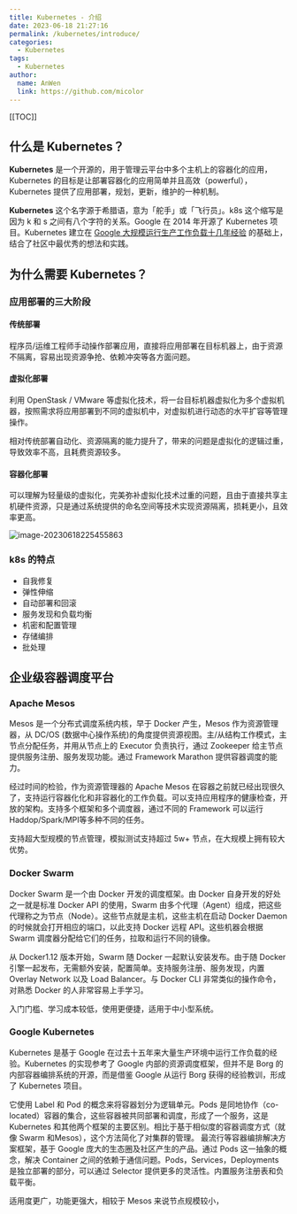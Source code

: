 ```yaml
---
title: Kubernetes - 介绍
date: 2023-06-18 21:27:16
permalink: /kubernetes/introduce/
categories: 
  - Kubernetes
tags: 
  - Kubernetes
author: 
  name: AnWen
  link: https://github.com/micolor
---
```


[[TOC]]

## 什么是 Kubernetes？

**Kubernetes** 是一个开源的，用于管理云平台中多个主机上的容器化的应用，Kubernetes 的目标是让部署容器化的应用简单并且高效（powerful），Kubernetes 提供了应用部署，规划，更新，维护的一种机制。

**Kubernetes** 这个名字源于希腊语，意为「舵手」或「飞行员」。k8s 这个缩写是因为 k 和 s 之间有八个字符的关系。Google 在 2014 年开源了 Kubernetes 项目。Kubernetes 建立在 [Google 大规模运行生产工作负载十几年经验](https://research.google/pubs/pub43438) 的基础上，结合了社区中最优秀的想法和实践。

## 为什么需要 Kubernetes？

### 应用部署的三大阶段

#### 传统部署

程序员/运维工程师手动操作部署应用，直接将应用部署在目标机器上，由于资源不隔离，容易出现资源争抢、依赖冲突等各方面问题。

#### 虚拟化部署

利用 OpenStask / VMware 等虚拟化技术，将一台目标机器虚拟化为多个虚拟机器，按照需求将应用部署到不同的虚拟机中，对虚拟机进行动态的水平扩容等管理操作。

相对传统部署自动化、资源隔离的能力提升了，带来的问题是虚拟化的逻辑过重，导致效率不高，且耗费资源较多。

#### 容器化部署

可以理解为轻量级的虚拟化，完美弥补虚拟化技术过重的问题，且由于直接共享主机硬件资源，只是通过系统提供的命名空间等技术实现资源隔离，损耗更小，且效率更高。

![image-20230618225455863](https://cdn.jsdelivr.net/gh/Kele-Bingtang/static/img/Spring%20Boot/20230618225458.png)

### k8s 的特点

- 自我修复
- 弹性伸缩
- 自动部署和回滚
- 服务发现和负载均衡
- 机密和配置管理
- 存储编排
- 批处理

## 企业级容器调度平台

### Apache Mesos

Mesos 是一个分布式调度系统内核，早于 Docker 产生，Mesos 作为资源管理器，从 DC/OS (数据中心操作系统)的角度提供资源视图。主/从结构工作模式，主节点分配任务，并用从节点上的 Executor 负责执行，通过 Zookeeper 给主节点提供服务注册、服务发现功能。通过 Framework Marathon 提供容器调度的能力。

经过时间的检验，作为资源管理器的 Apache Mesos 在容器之前就已经出现很久了，支持运行容器化化和非容器化的工作负载。可以支持应用程序的健康检查，开放的架构。支持多个框架和多个调度器，通过不同的 Framework 可以运行 Haddop/Spark/MPI等多种不同的任务。

支持超大型规模的节点管理，模拟测试支持超过 5w+ 节点，在大规模上拥有较大优势。

### Docker Swarm

Docker Swarm 是一个由 Docker 开发的调度框架。由 Docker 自身开发的好处之一就是标准 Docker API 的使用，Swarm 由多个代理（Agent）组成，把这些代理称之为节点（Node）。这些节点就是主机，这些主机在启动 Docker Daemon 的时候就会打开相应的端口，以此支持 Docker 远程 API。这些机器会根据 Swarm 调度器分配给它们的任务，拉取和运行不同的镜像。

从 Docker1.12 版本开始，Swarm 随 Docker 一起默认安装发布。由于随 Docker 引擎一起发布，无需额外安装，配置简单。支持服务注册、服务发现，内置 Overlay Network 以及 Load Balancer。与 Docker CLI 非常类似的操作命令，对熟悉 Docker 的人非常容易上手学习。

入门门槛、学习成本较低，使用更便捷，适用于中小型系统。

### Google Kubernetes

Kubernetes 是基于 Google 在过去十五年来大量生产环境中运行工作负载的经验。Kubernetes 的实现参考了 Google 内部的资源调度框架，但并不是 Borg 的内部容器编排系统的开源，而是借鉴 Google 从运行 Borg 获得的经验教训，形成了 Kubernetes 项目。

它使用 Label 和 Pod 的概念来将容器划分为逻辑单元。Pods 是同地协作（co-located）容器的集合，这些容器被共同部署和调度，形成了一个服务，这是 Kubernetes 和其他两个框架的主要区别。相比于基于相似度的容器调度方式（就像 Swarm 和Mesos），这个方法简化了对集群的管理。
最流行等容器编排解决方案框架，基于 Google 庞大的生态圈及社区产生的产品。通过 Pods 这一抽象的概念，解决 Container 之间的依赖于通信问题。Pods，Services，Deployments 是独立部署的部分，可以通过 Selector 提供更多的灵活性。内置服务注册表和负载平衡。

适用度更广，功能更强大，相较于 Mesos 来说节点规模较小，

